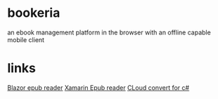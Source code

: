 # bookeria
an ebook management platform in the browser with an offline capable mobile client


#  links
[Blazor epub reader](https://github.com/MeysamMoghaddam/BlazorEpubReader)
[Xamarin Epub reader](https://github.com/ilia-valchenko/XamarinEpubReader)
[CLoud convert for c#](https://github.com/aliencube/CloudConvert.NET)
